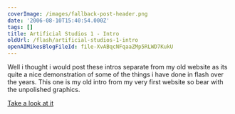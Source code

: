 ```yaml
---
coverImage: /images/fallback-post-header.png
date: '2006-08-10T15:40:54.000Z'
tags: []
title: Artificial Studios 1 - Intro
oldUrl: /flash/artificial-studios-1-intro
openAIMikesBlogFileId: file-XvABqcNFqaaZMp5RLWD7KukU
---
```


Well i thought i would post these intros separate from my old website as its quite a nice demonstration of some of the things i have done in flash over the years. This one is my old intro from my very first website so bear with the unpolished graphics.

[Take a look at it](https://www.mikecann.co.uk/ArtificialStudios1/ArtStu.html)
